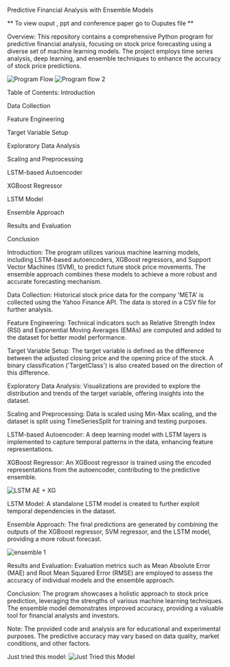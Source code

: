 Predictive Financial Analysis with Ensemble Models

** To view ouput , ppt and conference paper go to Ouputes file **

Overview:
This repository contains a comprehensive Python program for predictive financial analysis, focusing on stock price forecasting using a diverse set of machine learning models. The project employs time series analysis, deep learning, and ensemble techniques to enhance the accuracy of stock price predictions.


![Program Flow](https://github.com/AdhvikVithun/Stock-Target-Movement/assets/148479685/e38f26f6-eedb-46c9-8bf5-df8fee1a3ca3)
![Program flow 2](https://github.com/AdhvikVithun/Stock-Target-Movement/assets/148479685/0ee70b67-71df-416a-8f90-b15dd668aabb)


Table of Contents:
Introduction

Data Collection

Feature Engineering

Target Variable Setup

Exploratory Data Analysis

Scaling and Preprocessing


LSTM-based Autoencoder

XGBoost Regressor

LSTM Model

Ensemble Approach

Results and Evaluation

Conclusion


Introduction:
The program utilizes various machine learning models, including LSTM-based autoencoders, XGBoost regressors, and Support Vector Machines (SVM), to predict future stock price movements. The ensemble approach combines these models to achieve a more robust and accurate forecasting mechanism.

Data Collection:
Historical stock price data for the company 'META' is collected using the Yahoo Finance API. The data is stored in a CSV file for further analysis.

Feature Engineering:
Technical indicators such as Relative Strength Index (RSI) and Exponential Moving Averages (EMAs) are computed and added to the dataset for better model performance.

Target Variable Setup:
The target variable is defined as the difference between the adjusted closing price and the opening price of the stock. A binary classification ('TargetClass') is also created based on the direction of this difference.

Exploratory Data Analysis:
Visualizations are provided to explore the distribution and trends of the target variable, offering insights into the dataset.

Scaling and Preprocessing:
Data is scaled using Min-Max scaling, and the dataset is split using TimeSeriesSplit for training and testing purposes.

LSTM-based Autoencoder:
A deep learning model with LSTM layers is implemented to capture temporal patterns in the data, enhancing feature representations.

XGBoost Regressor:
An XGBoost regressor is trained using the encoded representations from the autoencoder, contributing to the predictive ensemble.

![LSTM AE + XG](https://github.com/AdhvikVithun/Stock-Target-Movement/assets/148479685/8fd74c04-7b8f-49fc-9cbd-8399d0081cf2)

LSTM Model:
A standalone LSTM model is created to further exploit temporal dependencies in the dataset.

Ensemble Approach:
The final predictions are generated by combining the outputs of the XGBoost regressor, SVM regressor, and the LSTM model, providing a more robust forecast.

![ensemble 1](https://github.com/AdhvikVithun/Stock-Target-Movement/assets/148479685/633d62a2-c7b9-476f-af24-8eba0c61caa9)

Results and Evaluation:
Evaluation metrics such as Mean Absolute Error (MAE) and Root Mean Squared Error (RMSE) are employed to assess the accuracy of individual models and the ensemble approach.

Conclusion:
The program showcases a holistic approach to stock price prediction, leveraging the strengths of various machine learning techniques. The ensemble model demonstrates improved accuracy, providing a valuable tool for financial analysts and investors.

Note: The provided code and analysis are for educational and experimental purposes. The predictive accuracy may vary based on data quality, market conditions, and other factors.



Just tried this model:
![Just Tried this Model](https://github.com/AdhvikVithun/Stock-Target-Movement/assets/148479685/a073a298-aedc-4e66-8225-854baa041e27)

